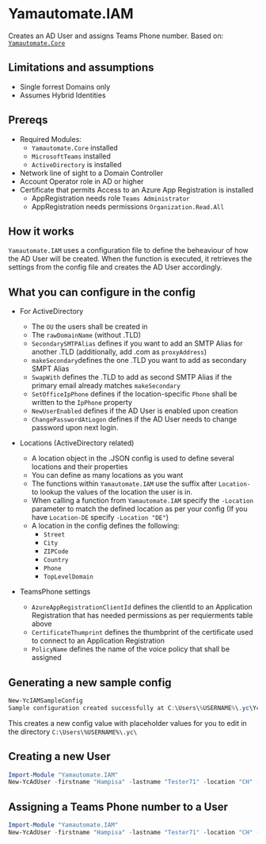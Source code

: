 # Yamautomate.IAM
Creates an AD User and assigns Teams Phone number.
Based on: [```Yamautomate.Core```](https://github.com/yamautomate/Yamautomate.Core)

## Limitations and assumptions
- Single forrest Domains only
- Assumes Hybrid Identities

## Prereqs
- Required Modules:
  - ```Yamautomate.Core``` installed
  - ```MicrosoftTeams``` installed
  - ```ActiveDirectory``` is installed
- Network line of sight to a Domain Controller
- Account Operator role in AD or higher
- Certificate that permits Access to an Azure App Registration is installed
  - AppRegistration needs role ```Teams Administrator```
  - AppRegistration needs permissions ```Organization.Read.All``` 

## How it works
```Yamautomate.IAM``` uses a configuration file to define the beheaviour of how the AD User will be created. When the function is executed, it retrieves the settings from the config file and creates the AD User accordingly.

## What you can configure in the config
- For ActiveDirectory
  - The ```OU``` the users shall be created in
  - The ```rawDomainName``` (without .TLD)
  - ```SecondarySMTPAlias``` defines if you want to add an SMTP Alias for another .TLD (additionally, add .com as ```proxyAddress```)
  - ```makeSecondary```defines the one .TLD you want to add as secondary SMPT Alias
  - ```SwapWith``` defines the .TLD to add as second SMTP Alias if the primary email already matches ```makeSecondary```
  - ```SetOfficeIpPhone``` defines if the location-specific ```Phone``` shall be written to the ```IpPhone``` property
  - ```NewUserEnabled``` defines if the AD User is enabled upon creation
  - ```ChangePasswordAtLogon``` defines if the AD User needs to change password upon next login.
    
- Locations (ActiveDirectory related)
  - A location object in the .JSON config is used to define several locations and their properties
  - You can define as many locations as you want
  - The functions within ```Yamautomate.IAM``` use the suffix after ```Location-``` to lookup the values of the location the user is in.
  - When calling a function from ```Yamautomate.IAM``` specify the ```-Location``` parameter to match the defined location as per your config (If you have ```Location-DE``` specify ```-Location "DE"```)     
  - A location in the config defines the following:
    - ```Street```
    - ```City```
    - ```ZIPCode```
    - ```Country```
    - ```Phone```
    - ```TopLevelDomain```

 - TeamsPhone settings
   -  ```AzureAppRegistrationClientId``` defines the clientId to an Application Registration that has needed permissions as per requierments table above
   -  ```CertificateThumprint``` defines the thumbprint of the certificate used to connect to an Application Registration
   -  ```PolicyName``` defines the name of the voice policy that shall be assigned
    
 
## Generating a new sample config
```powershell
New-YcIAMSampleConfig
Sample configuration created successfully at C:\Users\%USERNAME%\.yc\YcIAMSampleConfig.json
```
This creates a new config value with placeholder values for you to edit in the directory ```C:\Users\%USERNAME%\.yc\```

## Creating a new User
```powershell
Import-Module "Yamautomate.IAM"
New-YcAdUser -firstname "Hampisa" -lastname "Tester71" -location "CH" -department "Technologies" -team "QE" -phoneNumber "+41791901245" -jobTitle "Tester" -manager "yanik.maurer" -PathToConfig "C:\temp\IdGov-NewAdUser-Config.json" -LogEnabled $true
```

## Assigning a Teams Phone number to a User
```powershell
Import-Module "Yamautomate.IAM"
New-YcAdUser -firstname "Hampisa" -lastname "Tester71" -location "CH" -department "Technologies" -team "QE" -phoneNumber "+41791901245" -jobTitle "Tester" -manager "yanik.maurer" -PathToConfig "C:\temp\IdGov-NewAdUser-Config.json" -LogEnabled $true
```
